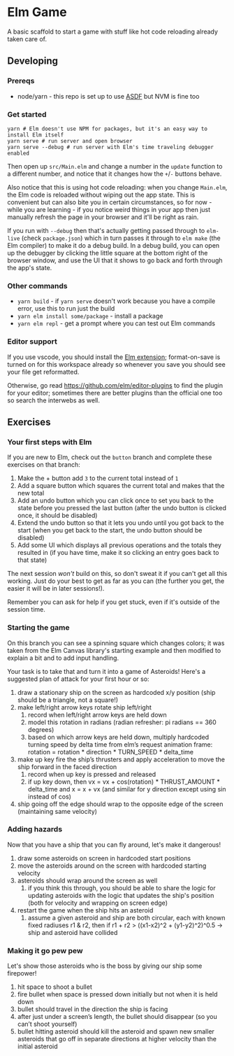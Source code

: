 # Elm Game

A basic scaffold to start a game with stuff like hot code reloading already taken care of.

## Developing

### Prereqs

* node/yarn - this repo is set up to use [ASDF](https://github.com/asdf-vm/asdf) but NVM is fine too

### Get started

```
yarn # Elm doesn't use NPM for packages, but it's an easy way to install Elm itself
yarn serve # run server and open browser
yarn serve --debug # run server with Elm's time traveling debugger enabled
```

Then open up `src/Main.elm` and change a number in the `update` function to a different number, and
notice that it changes how the `+`/`-` buttons behave.

Also notice that this is using hot code reloading: when you change `Main.elm`, the Elm code is
reloaded without wiping out the app state. This is convenient but can also bite you in certain
circumstances, so for now - while you are learning - if you notice weird things in your app then
just manually refresh the page in your browser and it'll be right as rain.

If you run with `--debug` then that's actually getting passed through to `elm-live` (check
`package.json`) which in turn passes it through to `elm make` (the Elm compiler) to make it do a
debug build. In a debug build, you can open up the debugger by clicking the little square at the
bottom right of the browser window, and use the UI that it shows to go back and forth through the
app's state.

### Other commands

* `yarn build` - if `yarn serve` doesn't work because you have a compile error, use this to run
  just the build
* `yarn elm install some/package` - install a package
* `yarn elm repl` - get a prompt where you can test out Elm commands

### Editor support

If you use vscode, you should install the [Elm
extension](https://marketplace.visualstudio.com/items?itemName=Elmtooling.elm-ls-vscode);
format-on-save is turned on for this workspace already so whenever you save you should see your file
get reformatted.

Otherwise, go read https://github.com/elm/editor-plugins to find the plugin for your editor;
sometimes there are better plugins than the official one too so search the interwebs as well.

## Exercises

### Your first steps with Elm

If you are new to Elm, check out the `button` branch and complete these exercises on that branch:

1. Make the + button add `3` to the current total instead of `1`
2. Add a square button which squares the current total and makes that the new total
3. Add an undo button which you can click once to set you back to the state before you pressed the
   last button (after the undo button is clicked once, it should be disabled)
4. Extend the undo button so that it lets you undo until you got back to the start (when you get
   back to the start, the undo button should be disabled)
5. Add some UI which displays all previous operations and the totals they resulted in (if you have
   time, make it so clicking an entry goes back to that state)

The next session *won't* build on this, so don't sweat it if you can't get all this working. Just do
your best to get as far as you can (the further you get, the easier it will be in later sessions!).

Remember you can ask for help if you get stuck, even if it's outside of the session time.

### Starting the game

On this branch you can see a spinning square which changes colors; it was taken from the Elm Canvas
library's starting example and then modified to explain a bit and to add input handling.

Your task is to take that and turn it into a game of Asteroids! Here's a suggested plan of attack
for your first hour or so:

1. draw a stationary ship on the screen as hardcoded x/y position (ship should be a triangle, not a
   square!)
2. make left/right arrow keys rotate ship left/right
   1. record when left/right arrow keys are held down
   2. model this rotation in radians (radian refresher: pi radians == 360 degrees)
   3. based on which arrow keys are held down, multiply hardcoded turning speed by delta time from
      elm’s request animation frame: rotation = rotation * direction * TURN_SPEED * delta_time
3. make up key fire the ship’s thrusters and apply acceleration to move the ship forward in the
   faced direction
   1. record when up key is pressed and released
   2. if up key down, then vx = vx + cos(rotation) * THRUST_AMOUNT * delta_time and x = x + vx (and
      similar for y direction except using sin instead of cos)
4. ship going off the edge should wrap to the opposite edge of the screen (maintaining same
   velocity)

### Adding hazards

Now that you have a ship that you can fly around, let's make it dangerous!

1. draw some asteroids on screen in hardcoded start positions
2. move the asteroids around on the screen with hardcoded starting velocity
3. asteroids should wrap around the screen as well
   1. if you think this through, you should be able to share the logic for updating asteroids with
      the logic that updates the ship's position (both for velocity and wrapping on screen edge)
4. restart the game when the ship hits an asteroid
   1. assume a given asteroid and ship are both circular, each with known fixed radiuses r1 & r2,
      then if r1 + r2 > ((x1-x2)^2 + (y1-y2)^2)^0.5 → ship and asteroid have collided


### Making it go pew pew

Let's show those asteroids who is the boss by giving our ship some firepower!

1. hit space to shoot a bullet
2. fire bullet when space is pressed down initially but not when it is held down
3. bullet should travel in the direction the ship is facing
4. after just under a screen’s length, the bullet should disappear (so you can’t shoot yourself)
5. bullet hitting asteroid should kill the asteroid and spawn new smaller asteroids that go off in
   separate directions at higher velocity than the initial asteroid
